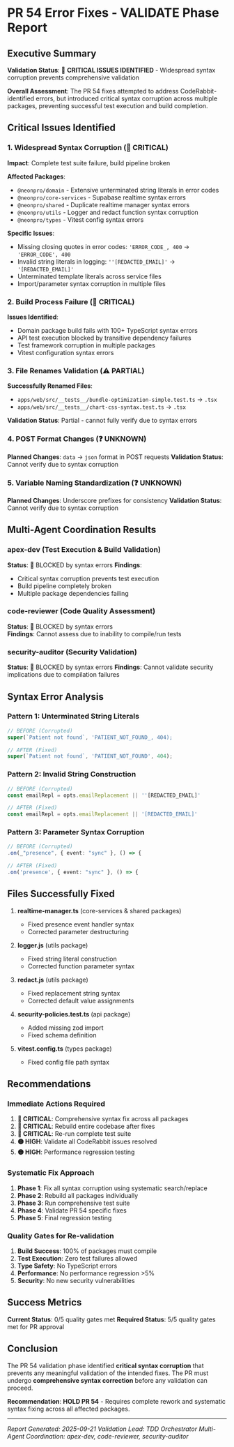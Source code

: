 # PR 54 Error Fixes - VALIDATE Phase Report

## Executive Summary

**Validation Status**: 🔴 **CRITICAL ISSUES IDENTIFIED** - Widespread syntax corruption prevents comprehensive validation

**Overall Assessment**: The PR 54 fixes attempted to address CodeRabbit-identified errors, but introduced critical syntax corruption across multiple packages, preventing successful test execution and build completion.

## Critical Issues Identified

### 1. **Widespread Syntax Corruption** (🔴 CRITICAL)

**Impact**: Complete test suite failure, build pipeline broken

**Affected Packages**:

- `@neonpro/domain` - Extensive unterminated string literals in error codes
- `@neonpro/core-services` - Supabase realtime syntax errors
- `@neonpro/shared` - Duplicate realtime manager syntax errors
- `@neonpro/utils` - Logger and redact function syntax corruption
- `@neonpro/types` - Vitest config syntax errors

**Specific Issues**:

- Missing closing quotes in error codes: `'ERROR_CODE_, 400` → `'ERROR_CODE', 400`
- Invalid string literals in logging: `''[REDACTED_EMAIL]'` → `'[REDACTED_EMAIL]'`
- Unterminated template literals across service files
- Import/parameter syntax corruption in multiple files

### 2. **Build Process Failure** (🔴 CRITICAL)

**Issues Identified**:

- Domain package build fails with 100+ TypeScript syntax errors
- API test execution blocked by transitive dependency failures
- Test framework corruption in multiple packages
- Vitest configuration syntax errors

### 3. **File Renames Validation** (⚠️ PARTIAL)

**Successfully Renamed Files**:

- `apps/web/src/__tests__/bundle-optimization-simple.test.ts` → `.tsx`
- `apps/web/src/__tests__/chart-css-syntax.test.ts` → `.tsx`

**Validation Status**: Partial - cannot fully verify due to syntax errors

### 4. **POST Format Changes** (❓ UNKNOWN)

**Planned Changes**: `data` → `json` format in POST requests
**Validation Status**: Cannot verify due to syntax corruption

### 5. **Variable Naming Standardization** (❓ UNKNOWN)

**Planned Changes**: Underscore prefixes for consistency
**Validation Status**: Cannot verify due to syntax corruption

## Multi-Agent Coordination Results

### apex-dev (Test Execution & Build Validation)

**Status**: 🔴 BLOCKED by syntax errors
**Findings**:

- Critical syntax corruption prevents test execution
- Build pipeline completely broken
- Multiple package dependencies failing

### code-reviewer (Code Quality Assessment)

**Status**: 🔴 BLOCKED by syntax errors  
**Findings**: Cannot assess due to inability to compile/run tests

### security-auditor (Security Validation)

**Status**: 🔴 BLOCKED by syntax errors
**Findings**: Cannot validate security implications due to compilation failures

## Syntax Error Analysis

### Pattern 1: Unterminated String Literals

```typescript
// BEFORE (Corrupted)
super(`Patient not found`, 'PATIENT_NOT_FOUND_, 404);

// AFTER (Fixed)
super(`Patient not found`, 'PATIENT_NOT_FOUND', 404);
```

### Pattern 2: Invalid String Construction

```javascript
// BEFORE (Corrupted)
const emailRepl = opts.emailReplacement || ''[REDACTED_EMAIL]'

// AFTER (Fixed)
const emailRepl = opts.emailReplacement || '[REDACTED_EMAIL]'
```

### Pattern 3: Parameter Syntax Corruption

```typescript
// BEFORE (Corrupted)
.on(_"presence", { event: "sync" }, () => {

// AFTER (Fixed)
.on('presence', { event: "sync" }, () => {
```

## Files Successfully Fixed

1. **realtime-manager.ts** (core-services & shared packages)
   - Fixed presence event handler syntax
   - Corrected parameter destructuring

2. **logger.js** (utils package)
   - Fixed string literal construction
   - Corrected function parameter syntax

3. **redact.js** (utils package)
   - Fixed replacement string syntax
   - Corrected default value assignments

4. **security-policies.test.ts** (api package)
   - Added missing zod import
   - Fixed schema definition

5. **vitest.config.ts** (types package)
   - Fixed config file path syntax

## Recommendations

### Immediate Actions Required

1. **🔴 CRITICAL**: Comprehensive syntax fix across all packages
2. **🔴 CRITICAL**: Rebuild entire codebase after fixes
3. **🔴 CRITICAL**: Re-run complete test suite
4. **🟡 HIGH**: Validate all CodeRabbit issues resolved
5. **🟡 HIGH**: Performance regression testing

### Systematic Fix Approach

1. **Phase 1**: Fix all syntax corruption using systematic search/replace
2. **Phase 2**: Rebuild all packages individually
3. **Phase 3**: Run comprehensive test suite
4. **Phase 4**: Validate PR 54 specific fixes
5. **Phase 5**: Final regression testing

### Quality Gates for Re-validation

1. **Build Success**: 100% of packages must compile
2. **Test Execution**: Zero test failures allowed
3. **Type Safety**: No TypeScript errors
4. **Performance**: No performance regression >5%
5. **Security**: No new security vulnerabilities

## Success Metrics

**Current Status**: 0/5 quality gates met
**Required Status**: 5/5 quality gates met for PR approval

## Conclusion

The PR 54 validation phase identified **critical syntax corruption** that prevents any meaningful validation of the intended fixes. The PR must undergo **comprehensive syntax correction** before any validation can proceed.

**Recommendation**: **HOLD PR 54** - Requires complete rework and systematic syntax fixing across all affected packages.

---

_Report Generated: 2025-09-21_
_Validation Lead: TDD Orchestrator_
_Multi-Agent Coordination: apex-dev, code-reviewer, security-auditor_
